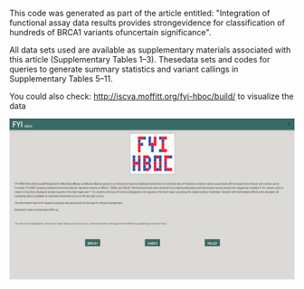 This code was generated as part of the article entitled: 
"Integration of functional assay data results provides strongevidence for 
classification of hundreds of BRCA1 variants ofuncertain significance".

All data sets used are available as supplementary materials associated with this article (Supplementary Tables 1–3). 
Thesedata sets and codes for queries to generate summary statistics and variant callings in Supplementary Tables 5–11. 

You could also check: http://iscva.moffitt.org/fyi-hboc/build/ to visualize the data

<img src="FYI.jpg">
